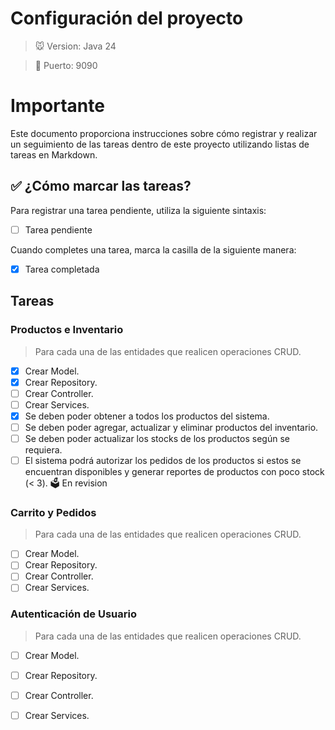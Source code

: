 
# Configuración del proyecto
> 🐭 Version: Java 24

> 🐷 Puerto: 9090

# Importante

Este documento proporciona instrucciones sobre cómo registrar y realizar un seguimiento de las tareas dentro de este proyecto utilizando listas de tareas en Markdown.

## ✅ ¿Cómo marcar las tareas?

Para registrar una tarea pendiente, utiliza la siguiente sintaxis:

- [ ] Tarea pendiente

Cuando completes una tarea, marca la casilla de la siguiente manera:

- [x] Tarea completada

## Tareas

### Productos e Inventario

>Para cada una de las entidades que realicen operaciones CRUD.
- [x] Crear Model.
- [x] Crear Repository.
- [ ] Crear Controller.
- [ ] Crear Services.
- [x] Se deben poder obtener a todos los productos del sistema.
- [ ] Se deben poder agregar, actualizar y eliminar productos del inventario.
- [ ] Se deben poder actualizar los stocks de los productos según se requiera.
- [ ] El sistema podrá autorizar los pedidos de los productos si estos se encuentran disponibles y generar reportes de productos con poco stock (< 3). 🗳️ En revision

### Carrito y Pedidos

>Para cada una de las entidades que realicen operaciones CRUD.
- [ ] Crear Model.
- [ ] Crear Repository.
- [ ] Crear Controller.
- [ ] Crear Services.

### Autenticación de Usuario

>Para cada una de las entidades que realicen operaciones CRUD.
- [ ] Crear Model.
- [ ] Crear Repository.
- [ ] Crear Controller.
- [ ] Crear Services.

